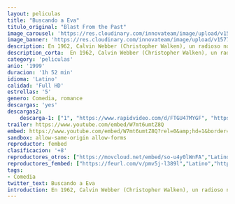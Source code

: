 ```yaml
---
layout: peliculas
title: "Buscando a Eva"
titulo_original: "Blast From the Past"
image_carousel: 'https://res.cloudinary.com/innovateam/image/upload/v1577500658/eva-min_xbz55y.jpg'
image_banner: 'https://res.cloudinary.com/innovateam/image/upload/v1577500659/newline-blastfromthepast-Full-Image_GalleryBackground-en-US-1484000598514._SX1080_-min_bsiiuv.jpg'
description: En 1962, Calvin Webber (Christopher Walken), un radioso no obstante obseso científico, vivía con su marida Helen (Sissy Spacek) en Los Ángeles. En plena explosiones de los misiles de Cuba, un nave espacial sufre un accidente junto a la vivienda de los Webber, que, convencidos de que ha prorrumpido una querella primordial, se guarecen en un parapeto fabricado por Calvin. 35 años seguidamente, su cachorro Adam (Brendan Fraser), nacido en esa género de gárgola temporal, sale a la faz para probar si la Tierra sigue siendo apta para la fortaleza humana.
description_corta:  En 1962, Calvin Webber (Christopher Walken), un radioso no obstante obseso científico, vivía con su marida Helen (Sissy Spacek) en Los Ángeles. En plena explosiones de los misiles de Cuba, un nave espacial sufre...
category: 'peliculas'
anio: '1999'
duracion: '1h 52 min'
idioma: 'Latino'
calidad: 'Full HD'
estrellas: '5'
genero: Comedia, romance
descargas: 'yes'
descargas2:
    descarga-1: ["1", "https://www.rapidvideo.com/d/FTGU47MYGF", "https://www.google.com/s2/favicons?domain=openload.co","OpenLoad","https://res.cloudinary.com/imbriitneysam/image/upload/v1541473684/mexico.png", "Latino", "Full HD"]
trailer: https://www.youtube.com/embed/W7mt6umtZ8Q
embed: https://www.youtube.com/embed/W7mt6umtZ8Q?rel=0&amp;hd=1&border=0&wmode=opaque&enablejsapi=1&modestbranding=1&controls=1&showinfo=1
sandbox: allow-same-origin allow-forms
reproductor: fembed
clasificacion: '+8'
reproductores_otros: ["https://movcloud.net/embed/so-u4y0lWnFA","Latino"]
reproductores_fembed: ["https://feurl.com/v/pmv5j-l389l","Latino","https://pelispng.online/v/nyjq6s2qpreee6m","Latino"]
tags:
- Comedia
twitter_text: Buscando a Eva
introduction: En 1962, Calvin Webber (Christopher Walken), un radioso no obstante obseso científico, vivía con su marida Helen (Sissy Spacek) en Los Ángeles. En plena explosiones de los misiles de Cuba, un nave espacial sufre..
---
```













